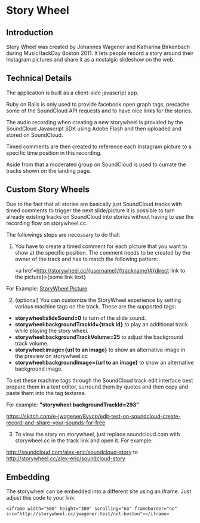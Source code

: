 # Story Wheel
## Introduction

Story Wheel was created by Johannes Wagener and Katharina Birkenbach during MusicHackDay Boston 2011.
It lets people record a story around their Instagram pictures and share it as a nostalgic slideshow on the web.

## Technical Details

The application is built as a client-side javascript app.

Ruby on Rails is only used to provide facebook open graph tags, precache some of the SoundCloud API requests and to have nice links for the stories.

The audio recording when creating a new storywheel is provided by the SoundCloud Javascript SDK using Adobe Flash and then uploaded and stored on SoundCloud.

Timed comments are then created to reference each Instagram picture to a specific time position in this recording.

Aside from that a moderated group on SoundCloud is used to currate the tracks shown on the landing page.

## Custom Story Wheels

Due to the fact that all stories are basically just SoundCloud tracks with timed comments to trigger the next slide/picture it is possible to turn already existing tracks on SoundCloud into stories without having to use the recording flow on storywheel.cc.

The followings steps are necessary to do that:

1) You have to create a timed comment for each picture that you want to show at the specific position.
The comment needs to be created by the owner of the track and has to match the following pattern:

    <a href=http://storywheel.cc/{username}/{trackname}#{direct link to the picture}>{some link text}</a>

For Example:
    <a href=http://storywheel.cc/alex-eric/soundcloud-story#http://distilleryimage3.s3.amazonaws.com/8f03ffce15ab11e19896123138142014_7.jpg>StoryWheel Picture</a>

2) (optional) You can customize the StoryWheel experience by setting various machine tags on the track. These are the supported tags:

* __storywheel:slideSound=0__ to turn of the slide sound.
* __storywheel:backgroundTrackId={track id}__ to play an additional track  while playing the story wheel.
* __storywheel:backgroundTrackVolume=25__ to adjust the background track volume.
* __storywheel:image={url to an image}__ to show an alternative image in the preview on storywheel.cc
* __storywheel:backgroundImage={url to an image}__ to show an alternative background image.

To set these machine tags through the SoundCloud track edit interface best prepare them in a text editor, surround them by quotes and then copy and paste them into the tag textarea.

For example: __"storywheel:backgroundTrackId=293"__

https://skitch.com/e-jwagener/8yycp/edit-test-on-soundcloud-create-record-and-share-your-sounds-for-free

3) To view the story on storywheel, just replace soundcloud.com with storywheel.cc in the track link and open it. For example:

http://soundcloud.com/alex-eric/soundcloud-story
to 
http://storywheel.cc/alex-eric/soundcloud-story

## Embedding

The storywheel can be embedded into a different site using an iframe.
Just adjust this code to your link:

    <iframe width="500" height="300" scrolling="no" frameborder="no" src="http://storywheel.cc/jwagener-test/not-boston"></iframe>
